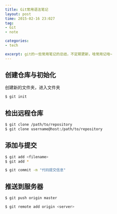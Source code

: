 ```yaml
---
title: Git常用语法笔记
layout: post
time: 2015-02-16 23:027
tag:
- Git
- note

categories:
- tech

excerpt: git的一些常用笔记的总结，不定期更新，啥常用记啥~
---
```


## 创建仓库与初始化
创建新的文件夹，进入文件夹
```sh
$ git init
```

## 检出远程仓库
```sh
$ git clone /path/to/repository 
$ git clone username@host:/path/to/repository
```

## 添加与提交
```sh
$ git add <filename>
$ git add *

$ git commit -m "代码提交信息"
```

## 推送到服务器
```sh
$ git push origin master

$ git remote add origin <server>
```